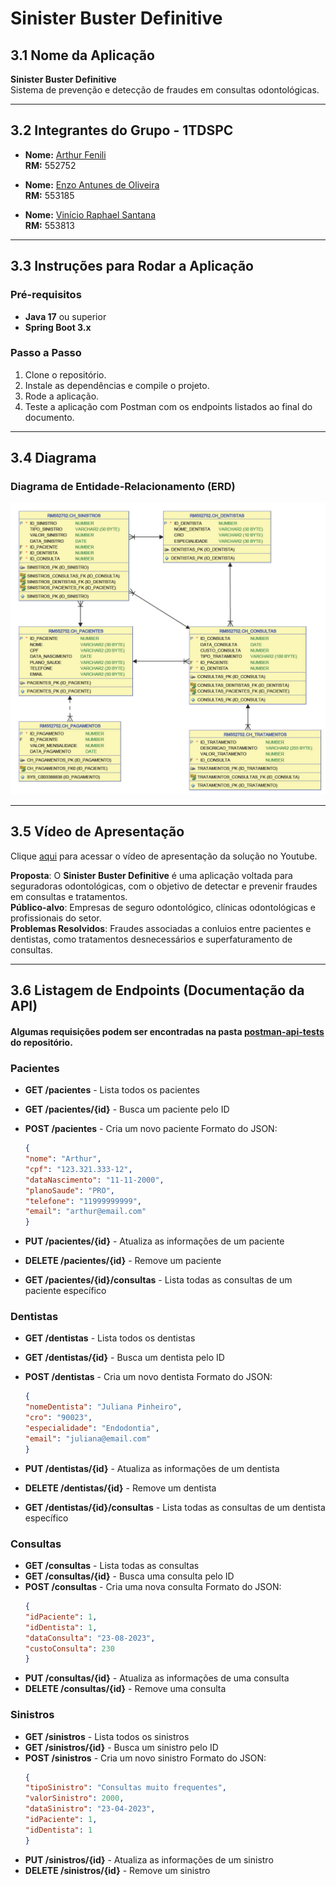# Sinister Buster Definitive

## 3.1 Nome da Aplicação
**Sinister Buster Definitive**  
Sistema de prevenção e detecção de fraudes em consultas odontológicas.

---

## 3.2 Integrantes do Grupo - 1TDSPC

- **Nome:** [Arthur Fenili](https://www.linkedin.com/in/arthur-fenili)  
  **RM:** 552752

- **Nome:** [Enzo Antunes de Oliveira](https://www.linkedin.com/in/enzo-antunes/)  
  **RM:** 553185

- **Nome:** [Vinício Raphael Santana](https://www.linkedin.com/in/vinício-raphael-santana/)  
  **RM:** 553813

---

## 3.3 Instruções para Rodar a Aplicação

### Pré-requisitos
- **Java 17** ou superior
- **Spring Boot 3.x**


### Passo a Passo

1. Clone o repositório.
2. Instale as dependências e compile o projeto.
3. Rode a aplicação.
4. Teste a aplicação com Postman com os endpoints listados ao final do documento.

---

## 3.4 Diagrama

### Diagrama de Entidade-Relacionamento (ERD)
![Diagrama ERD](images/diagrama-erd.jpg)


---

## 3.5 Vídeo de Apresentação

Clique [aqui](https://www.youtube.com/watch?v=IV0yVdgiT-4) para acessar o vídeo de apresentação da solução no Youtube.

**Proposta**: O **Sinister Buster Definitive** é uma aplicação voltada para seguradoras odontológicas, com o objetivo de detectar e prevenir fraudes em consultas e tratamentos.  
**Público-alvo**: Empresas de seguro odontológico, clínicas odontológicas e profissionais do setor.  
**Problemas Resolvidos**: Fraudes associadas a conluios entre pacientes e dentistas, como tratamentos desnecessários e superfaturamento de consultas.

---

## 3.6 Listagem de Endpoints (Documentação da API)

#### Algumas requisições podem ser encontradas na pasta [postman-api-tests](postman-api-tests/ODONTOPREV.postman_collection.json) do repositório.

### Pacientes
- **GET /pacientes** - Lista todos os pacientes
- **GET /pacientes/{id}** - Busca um paciente pelo ID
- **POST /pacientes** - Cria um novo paciente
  Formato do JSON: 
    ```json
  {
  "nome": "Arthur",
  "cpf": "123.321.333-12",
  "dataNascimento": "11-11-2000",
  "planoSaude": "PRO",
  "telefone": "11999999999",
  "email": "arthur@email.com"
  }
  ```
  
- **PUT /pacientes/{id}** - Atualiza as informações de um paciente
- **DELETE /pacientes/{id}** - Remove um paciente 
- **GET /pacientes/{id}/consultas** - Lista todas as consultas de um paciente específico


### Dentistas
- **GET /dentistas** - Lista todos os dentistas
- **GET /dentistas/{id}** - Busca um dentista pelo ID
- **POST /dentistas** - Cria um novo dentista
  Formato do JSON:
    ```json
  {
  "nomeDentista": "Juliana Pinheiro",
  "cro": "90023",
  "especialidade": "Endodontia",
  "email": "juliana@email.com"
  }
  ```

- **PUT /dentistas/{id}** - Atualiza as informações de um dentista
- **DELETE /dentistas/{id}** - Remove um dentista
- **GET /dentistas/{id}/consultas** - Lista todas as consultas de um dentista específico

### Consultas
- **GET /consultas** - Lista todas as consultas
- **GET /consultas/{id}** - Busca uma consulta pelo ID
- **POST /consultas** - Cria uma nova consulta
    Formato do JSON:
    ```json
    {
  "idPaciente": 1,
  "idDentista": 1,
  "dataConsulta": "23-08-2023",
  "custoConsulta": 230
  }
  ```
- **PUT /consultas/{id}** - Atualiza as informações de uma consulta
- **DELETE /consultas/{id}** - Remove uma consulta

### Sinistros
- **GET /sinistros** - Lista todos os sinistros
- **GET /sinistros/{id}** - Busca um sinistro pelo ID
- **POST /sinistros** - Cria um novo sinistro
    Formato do JSON:
    ```json
    {
  "tipoSinistro": "Consultas muito frequentes",
  "valorSinistro": 2000,
  "dataSinistro": "23-04-2023",
  "idPaciente": 1,
  "idDentista": 1
  }
  ```
- **PUT /sinistros/{id}** - Atualiza as informações de um sinistro
- **DELETE /sinistros/{id}** - Remove um sinistro
